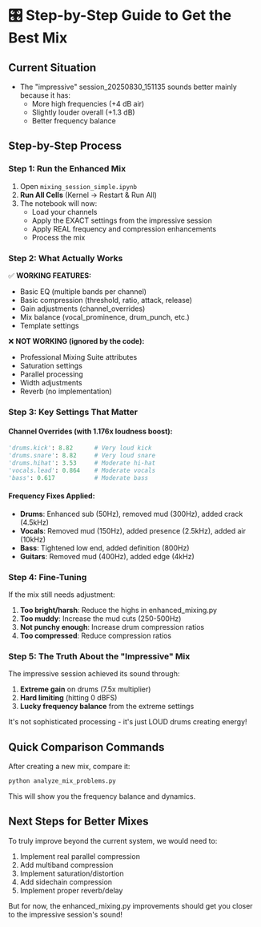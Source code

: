 # 🎛️ Step-by-Step Guide to Get the Best Mix

## Current Situation
- The "impressive" session_20250830_151135 sounds better mainly because it has:
  - More high frequencies (+4 dB air)
  - Slightly louder overall (+1.3 dB)
  - Better frequency balance

## Step-by-Step Process

### Step 1: Run the Enhanced Mix
1. Open `mixing_session_simple.ipynb`
2. **Run All Cells** (Kernel → Restart & Run All)
3. The notebook will now:
   - Load your channels
   - Apply the EXACT settings from the impressive session
   - Apply REAL frequency and compression enhancements
   - Process the mix

### Step 2: What Actually Works
✅ **WORKING FEATURES:**
- Basic EQ (multiple bands per channel)
- Basic compression (threshold, ratio, attack, release)
- Gain adjustments (channel_overrides)
- Mix balance (vocal_prominence, drum_punch, etc.)
- Template settings

❌ **NOT WORKING (ignored by the code):**
- Professional Mixing Suite attributes
- Saturation settings
- Parallel processing
- Width adjustments
- Reverb (no implementation)

### Step 3: Key Settings That Matter

#### Channel Overrides (with 1.176x loudness boost):
```python
'drums.kick': 8.82      # Very loud kick
'drums.snare': 8.82     # Very loud snare
'drums.hihat': 3.53     # Moderate hi-hat
'vocals.lead': 0.864    # Moderate vocals
'bass': 0.617           # Moderate bass
```

#### Frequency Fixes Applied:
- **Drums**: Enhanced sub (50Hz), removed mud (300Hz), added crack (4.5kHz)
- **Vocals**: Removed mud (150Hz), added presence (2.5kHz), added air (10kHz)
- **Bass**: Tightened low end, added definition (800Hz)
- **Guitars**: Removed mud (400Hz), added edge (4kHz)

### Step 4: Fine-Tuning

If the mix still needs adjustment:

1. **Too bright/harsh**: Reduce the highs in enhanced_mixing.py
2. **Too muddy**: Increase the mud cuts (250-500Hz)
3. **Not punchy enough**: Increase drum compression ratios
4. **Too compressed**: Reduce compression ratios

### Step 5: The Truth About the "Impressive" Mix

The impressive session achieved its sound through:
1. **Extreme gain** on drums (7.5x multiplier)
2. **Hard limiting** (hitting 0 dBFS)
3. **Lucky frequency balance** from the extreme settings

It's not sophisticated processing - it's just LOUD drums creating energy!

## Quick Comparison Commands

After creating a new mix, compare it:
```bash
python analyze_mix_problems.py
```

This will show you the frequency balance and dynamics.

## Next Steps for Better Mixes

To truly improve beyond the current system, we would need to:
1. Implement real parallel compression
2. Add multiband compression
3. Implement saturation/distortion
4. Add sidechain compression
5. Implement proper reverb/delay

But for now, the enhanced_mixing.py improvements should get you closer to the impressive session's sound!